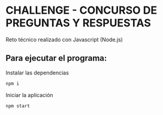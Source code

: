 # CHALLENGE - CONCURSO DE PREGUNTAS Y RESPUESTAS

Reto técnico realizado con Javascript (Node.js)

## Para ejecutar el programa:

Instalar las dependencias

```bash
npm i
```

Iniciar la aplicación

```bash
npm start
```
